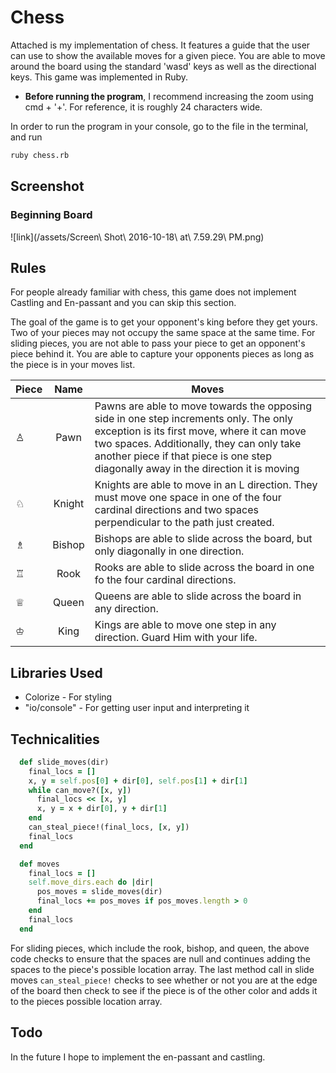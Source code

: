 # Chess
Attached is my implementation of chess. It features a guide that the user can use to show the available moves for a given piece. You are able to move around the board using the standard 'wasd' keys as well as the directional keys. This game was implemented in Ruby.

* **Before running the program**, I recommend increasing the zoom using cmd + '+'. For reference, it is roughly 24 characters wide. 

In order to run the program in your console, go to the file in the terminal, and run
```bash
ruby chess.rb
```

## Screenshot
### Beginning Board
![link](/assets/Screen\ Shot\ 2016-10-18\ at\ 7.59.29\ PM.png)

## Rules
For people already familiar with chess, this game does not implement Castling and En-passant and you can skip this section.

The goal of the game is to get your opponent's king before they get yours. Two of your pieces may not occupy the same space at the same time. For sliding pieces, you are not able to pass your piece to get an opponent's piece behind it. You are able to capture your opponents pieces as long as the piece is in your moves list. 

| Piece         | Name | Moves           |
| ------------- | :----------: | -------------|
| &#9817;      | Pawn | Pawns are able to move towards the opposing side in one step increments only. The only exception is its first move, where it can move two spaces. Additionally, they can only take another piece if that piece is one step diagonally away in the direction it is moving|
| &#9816;      | Knight      | Knights are able to move in an L direction. They must move one space in one of the four cardinal directions and two spaces perpendicular to the path just created.
| &#9815; | Bishop | Bishops are able to slide across the board, but only diagonally in one direction.
| &#9814; | Rook | Rooks are able to slide across the board in one fo the four cardinal directions.
| &#9813; | Queen | Queens are able to slide across the board in any direction.
| &#9812; | King | Kings are able to move one step in any direction. Guard Him with your life.

## Libraries Used
- Colorize - For styling
- "io/console" - For getting user input and interpreting it

## Technicalities

```ruby
  def slide_moves(dir)
    final_locs = []
    x, y = self.pos[0] + dir[0], self.pos[1] + dir[1]
    while can_move?([x, y])
      final_locs << [x, y]
      x, y = x + dir[0], y + dir[1]
    end
    can_steal_piece!(final_locs, [x, y])
    final_locs
  end
```
```ruby
  def moves
    final_locs = []
    self.move_dirs.each do |dir|
      pos_moves = slide_moves(dir)
      final_locs += pos_moves if pos_moves.length > 0
    end
    final_locs
  end
 ```
For sliding pieces, which include the rook, bishop, and queen, the above code checks to ensure that the spaces are null and continues adding the spaces to the piece's possible location array. The last method call in slide moves `can_steal_piece!` checks to see whether or not you are at the edge of the board then check to see if the piece is of the other color and adds it to the pieces possible location array.

## Todo
In the future I hope to implement the en-passant and castling.
